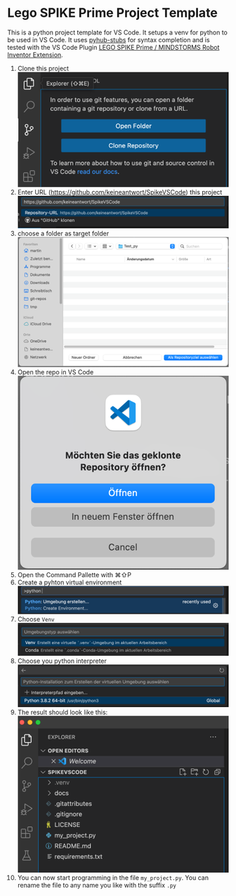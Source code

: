 # Lego SPIKE Prime Project Template
This is a python project template for VS Code. It setups a venv for python to be used in VS Code. It uses [pyhub-stubs](https://pypi.org/project/pyhub-stubs/) for syntax completion and is tested with the VS Code Plugin [LEGO SPIKE Prime / MINDSTORMS Robot Inventor Extension](https://marketplace.visualstudio.com/items?itemName=PeterStaev.lego-spikeprime-mindstorms-vscode).

1. Clone this project <br/>![clone project in VS Code](docs/vs_code_clone_repo_1.png?raw=true)
1. Enter URL (https://github.com/keineantwort/SpikeVSCode) this project <br/>![clone project in VS Code](docs/vs_code_clone_repo_2.png?raw=true)
1. choose a folder as target folder <br/>![clone project in VS Code](docs/vs_code_clone_repo_3.png?raw=true)
1. Open the repo in VS Code <br/>![clone project in VS Code](docs/vs_code_clone_repo_4.png?raw=true)
1. Open the Command Pallette with ⌘⇧P
1. Create a pyhton virtual environment <br/>![how to create a virtual environment in VS Code](docs/vs_code_create_venv.png?raw=true)
1. Choose `Venv` <br/>![how to create a virtual environment in VS Code](docs/vs_code_create_venv2.png?raw=true)
1. Choose you python interpreter <br/>![how to create a virtual environment in VS Code](docs/vs_code_choose_interpreter.png?raw=true)
1. The result should look like this: <br/>![example in VS Code](docs/vs_code_venv_example.png?raw=true)
1. You can now start programming in the file `my_project.py`. You can rename the file to any name you like with the suffix `.py`